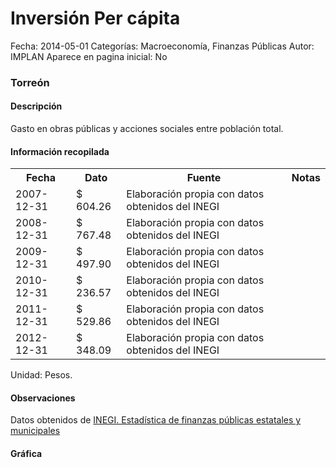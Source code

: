 Inversión Per cápita
=====

Fecha: 2014-05-01
Categorías: Macroeconomía, Finanzas Públicas
Autor: IMPLAN
Aparece en pagina inicial: No

### Torreón

#### Descripción

Gasto en obras públicas y acciones sociales entre población total.

#### Información recopilada

<table class="table table-hover table-bordered">
  <tr><th>Fecha</th><th>Dato</th><th>Fuente</th><th>Notas</th></tr>
  <tr><td>2007-12-31</td><td>$ 604.26</td><td>Elaboración propia con datos obtenidos del INEGI</td><td></td></tr>
  <tr><td>2008-12-31</td><td>$ 767.48</td><td>Elaboración propia con datos obtenidos del INEGI</td><td></td></tr>
  <tr><td>2009-12-31</td><td>$ 497.90</td><td>Elaboración propia con datos obtenidos del INEGI</td><td></td></tr>
  <tr><td>2010-12-31</td><td>$ 236.57</td><td>Elaboración propia con datos obtenidos del INEGI</td><td></td></tr>
  <tr><td>2011-12-31</td><td>$ 529.86</td><td>Elaboración propia con datos obtenidos del INEGI</td><td></td></tr>
  <tr><td>2012-12-31</td><td>$ 348.09</td><td>Elaboración propia con datos obtenidos del INEGI</td><td></td></tr>
</table>

Unidad: Pesos.

#### Observaciones

Datos obtenidos de [INEGI. Estadística de finanzas públicas estatales y municipales](http://www.inegi.org.mx/sistemas/olap/Proyectos/bd/continuas/finanzaspublicas/FPMun.asp?s=est&c=11289&proy=efipem_fmun)

#### Gráfica

<div id="Morrisziiandtf" class="grafica"></div>
  <!-- JAVASCRIPT DE LA GRAFICA EN Morrisziiandtf -->
  <script>
  new Morris.Bar({
    element: 'Morrisziiandtf',
    data: [
      { fecha: '2007-12-31', dato: 604.26 },
      { fecha: '2008-12-31', dato: 767.48 },
      { fecha: '2009-12-31', dato: 497.90 },
      { fecha: '2010-12-31', dato: 236.57 },
      { fecha: '2011-12-31', dato: 529.86 },
      { fecha: '2012-12-31', dato: 348.09 }
    ],
    xkey: 'fecha',
    ykeys: ['dato'],
    labels: ['Dato'],
    barColors: ['#FF5B02']
  });
  </script>
